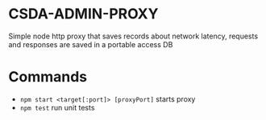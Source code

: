 # CSDA-ADMIN-PROXY

Simple node http proxy that saves records about network latency, requests and
responses are saved in a portable access DB

# Commands

- `npm start <target[:port]> [proxyPort]` starts proxy
- `npm test` run unit tests